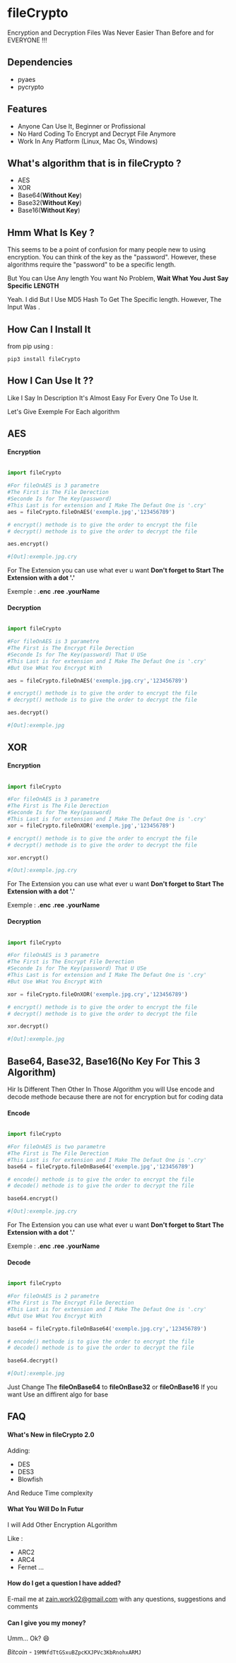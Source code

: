 # fileCrypto

Encryption and Decryption Files Was Never Easier Than Before and for EVERYONE !!!

## Dependencies

* pyaes
* pycrypto

## Features

* Anyone Can Use It, Beginner or Profissional
* No Hard Coding To Encrypt and Decrypt File Anymore
* Work In Any Platform (Linux, Mac Os, Windows)

## What's algorithm that is in fileCrypto ?

* AES
* XOR
* Base64(**Without Key**)
* Base32(**Without Key**)
* Base16(**Without Key**)

## Hmm What Is Key ?


This seems to be a point of confusion for many people new to using encryption. You can think of the key as the "password". However, these algorithms require the "password" to be a specific length.

But You can Use Any length You want No Problem, **Wait What You Just Say Specific LENGTH**

Yeah. I did But I Use MD5 Hash To Get The Specific length. However, The Input Was .

## How Can I Install It

from pip using :

```pip3 install fileCrypto```


## How I Can Use It ??

Like I Say In Description It's Almost Easy For Every One To Use It.

Let's Give  Exemple For Each algorithm

## AES

#### Encryption

```python

import fileCrypto

#For fileOnAES is 3 parametre
#The First is The File Derection
#Seconde Is for The Key(password) 
#This Last is for extension and I Make The Defaut One is '.cry'
aes = fileCrypto.fileOnAES('exemple.jpg','123456789')

# encrypt() methode is to give the order to encrypt the file
# decrypt() methode is to give the order to decrypt the file

aes.encrypt()

#[Out]:exemple.jpg.cry
```
For The Extension you can use what ever u want **Don't forget to Start The Extension with a dot '.'**

Exemple :
	**.enc**
	**.ree**
	**.yourName**


#### Decryption

```python

import fileCrypto

#For fileOnAES is 3 parametre
#The First is The Encrypt File Derection 
#Seconde Is for The Key(password) That U USe
#This Last is for extension and I Make The Defaut One is '.cry' 
#But Use WHat You Encrypt With

aes = fileCrypto.fileOnAES('exemple.jpg.cry','123456789')

# encrypt() methode is to give the order to encrypt the file
# decrypt() methode is to give the order to decrypt the file

aes.decrypt()

#[Out]:exemple.jpg
```

## XOR

#### Encryption

```python

import fileCrypto

#For fileOnAES is 3 parametre
#The First is The File Derection
#Seconde Is for The Key(password) 
#This Last is for extension and I Make The Defaut One is '.cry'
xor = fileCrypto.fileOnXOR('exemple.jpg','123456789')

# encrypt() methode is to give the order to encrypt the file
# decrypt() methode is to give the order to decrypt the file

xor.encrypt()

#[Out]:exemple.jpg.cry
```
For The Extension you can use what ever u want **Don't forget to Start The Extension with a dot '.'**

Exemple :
	**.enc**
	**.ree**
	**.yourName**

#### Decryption 

```python

import fileCrypto

#For fileOnAES is 3 parametre
#The First is The Encrypt File Derection 
#Seconde Is for The Key(password) That U USe
#This Last is for extension and I Make The Defaut One is '.cry' 
#But Use WHat You Encrypt With

xor = fileCrypto.fileOnXOR('exemple.jpg.cry','123456789')

# encrypt() methode is to give the order to encrypt the file
# decrypt() methode is to give the order to decrypt the file

xor.decrypt()

#[Out]:exemple.jpg
```

## Base64, Base32, Base16(**No Key For This 3 Algorithm**)

Hir Is Different Then Other
In Those Algorithm you will Use encode and decode methode because there are not for encryption but for coding data

#### Encode

```python

import fileCrypto

#For fileOnAES is two parametre
#The First is The File Derection
#This Last is for extension and I Make The Defaut One is '.cry'
base64 = fileCrypto.fileOnBase64('exemple.jpg','123456789')

# encode() methode is to give the order to encrypt the file
# decode() methode is to give the order to decrypt the file

base64.encrypt()

#[Out]:exemple.jpg.cry
```
For The Extension you can use what ever u want **Don't forget to Start The Extension with a dot '.'**

Exemple :
	**.enc**
	**.ree**
	**.yourName**

#### Decode 

```python

import fileCrypto

#For fileOnAES is 2 parametre
#The First is The Encrypt File Derection 
#This Last is for extension and I Make The Defaut One is '.cry' 
#But Use WHat You Encrypt With

base64 = fileCrypto.fileOnBase64('exemple.jpg.cry','123456789')

# encode() methode is to give the order to encrypt the file
# decode() methode is to give the order to decrypt the file

base64.decrypt()

#[Out]:exemple.jpg
```

Just Change The **fileOnBase64** to **fileOnBase32** or **fileOnBase16** If you want Use an diffirent algo for base

FAQ
---
#### What's New in fileCrypto 2.0

Adding:

* DES
* DES3
* Blowfish

And Reduce Time complexity

#### What You Will Do In Futur 

I will Add Other Encryption ALgorithm

Like :

* ARC2
* ARC4
* Fernet
...

#### How do I get a question I have added?

E-mail me at zain.work02@gmail.com with any questions, suggestions and comments 


#### Can I give you my money?

Umm... Ok? 😄

_Bitcoin_  - `19MNfdTtGSxuBZpcKXJPVc3KbRnohxARMJ` 

